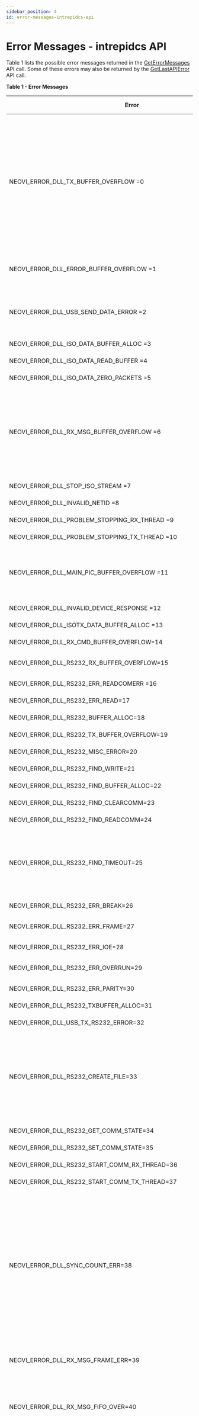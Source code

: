 ```yaml
---
sidebar_position: 4
id: error-messages-intrepidcs-api
---
```


# Error Messages - intrepidcs API

Table 1 lists the possible error messages returned in the [GetErrorMessages](geterrormessages-method-intrepidcs-api) API call. Some of these errors may also be returned by the [GetLastAPIError](getlastapierror-method-intrepidcs-api) API call.

**Table 1 - Error Messages**

| Error                                                                                 | Message description                                                                                                                                                                                                    |
----------------------------------------------------------------------------------------|------------------------------------------------------------------------------------------------------------------------------------------------------------------------------------------------------------------------|
| NEOVI\_ERROR\_DLL\_TX\_BUFFER\_OVERFLOW =0                                            | The transmit buffer in the DLL has overflowed. This could occur if the USB connection was lost. It also could occur if you transmit more messages than can be sent on the vehicle networks.                            |
| NEOVI\_ERROR\_DLL\_ERROR\_BUFFER\_OVERFLOW =1                                         | This error occurs when the error queue overflows.                                                                                                                                                                      |
| NEOVI\_ERROR\_DLL\_USB\_SEND\_DATA\_ERROR =2                                          | This error occurs when there is a problem sending data on USB.                                                                                                                                                         |
| NEOVI\_ERROR\_DLL\_ISO\_DATA\_BUFFER\_ALLOC =3                                        | Internal Driver Error.                                                                                                                                                                                                 |
| NEOVI\_ERROR\_DLL\_ISO\_DATA\_READ\_BUFFER =4                                         | Internal Driver Error.                                                                                                                                                                                                 |
| NEOVI\_ERROR\_DLL\_ISO\_DATA\_ZERO\_PACKETS =5                                        | Internal Driver Error.                                                                                                                                                                                                 |
| NEOVI\_ERROR\_DLL\_RX\_MSG\_BUFFER\_OVERFLOW =6                                       | This error occurs if the DLL overflows it’s receive message buffer. Solve this error by calling [GetMessages](../message-functions-overview-intrepidcs-api/getmessages-method-intrepidcs-api) at a faster interval.    |
| NEOVI\_ERROR\_DLL\_STOP\_ISO\_STREAM =7                                               | Internal Driver Error.                                                                                                                                                                                                 |
| NEOVI\_ERROR\_DLL\_INVALID\_NETID =8                                                  | Internal Driver Error.                                                                                                                                                                                                 |
| NEOVI\_ERROR\_DLL\_PROBLEM\_STOPPING\_RX\_THREAD =9                                   | Internal Driver Error.                                                                                                                                                                                                 |
| NEOVI\_ERROR\_DLL\_PROBLEM\_STOPPING\_TX\_THREAD =10                                  | Internal Driver Error.                                                                                                                                                                                                 |
| NEOVI\_ERROR\_DLL\_MAIN\_PIC\_BUFFER\_OVERFLOW =11                                    | This error occurs if there is an overflow in the neoVI internal buffer.                                                                                                                                                |
| NEOVI\_ERROR\_DLL\_INVALID\_DEVICE\_RESPONSE =12                                      | Internal Driver Error.                                                                                                                                                                                                 |
| NEOVI\_ERROR\_DLL\_ISOTX\_DATA\_BUFFER\_ALLOC =13                                     | Internal Driver Error.                                                                                                                                                                                                 |
| NEOVI\_ERROR\_DLL\_RX\_CMD\_BUFFER\_OVERFLOW=14                                       | Internal Driver Error.                                                                                                                                                                                                 |
| NEOVI\_ERROR\_DLL\_RS232\_RX\_BUFFER\_OVERFLOW=15                                     | RS232 Buffer Overflow Error                                                                                                                                                                                            |
| NEOVI\_ERROR\_DLL\_RS232\_ERR\_READCOMERR =16                                         | Internal Driver Error.                                                                                                                                                                                                 |
| NEOVI\_ERROR\_DLL\_RS232\_ERR\_READ=17                                                | Internal Driver Error.                                                                                                                                                                                                 |
| NEOVI\_ERROR\_DLL\_RS232\_BUFFER\_ALLOC=18                                            | Internal Driver Error.                                                                                                                                                                                                 |
| NEOVI\_ERROR\_DLL\_RS232\_TX\_BUFFER\_OVERFLOW=19                                     | Internal Driver Error.                                                                                                                                                                                                 |
| NEOVI\_ERROR\_DLL\_RS232\_MISC\_ERROR=20                                              | Internal Driver Error.                                                                                                                                                                                                 |
| NEOVI\_ERROR\_DLL\_RS232\_FIND\_WRITE=21                                              | Internal Driver Error.                                                                                                                                                                                                 |
| NEOVI\_ERROR\_DLL\_RS232\_FIND\_BUFFER\_ALLOC=22                                      | Internal Driver Error.                                                                                                                                                                                                 |
| NEOVI\_ERROR\_DLL\_RS232\_FIND\_CLEARCOMM=23                                          | Internal Driver Error.                                                                                                                                                                                                 |
| NEOVI\_ERROR\_DLL\_RS232\_FIND\_READCOMM=24                                           | Internal Driver Error.                                                                                                                                                                                                 |
| NEOVI\_ERROR\_DLL\_RS232\_FIND\_TIMEOUT=25                                            | This error occurs if the neoVI DLL could not find the neoVI device on the specified RS232 port.                                                                                                                        |
| NEOVI\_ERROR\_DLL\_RS232\_ERR\_BREAK=26                                               | RS232 Break Error.                                                                                                                                                                                                     |
| NEOVI\_ERROR\_DLL\_RS232\_ERR\_FRAME=27                                               | RS232 Framing Error.                                                                                                                                                                                                   |
| NEOVI\_ERROR\_DLL\_RS232\_ERR\_IOE=28                                                 | RS232 IOE Error.                                                                                                                                                                                                       |
| NEOVI\_ERROR\_DLL\_RS232\_ERR\_OVERRUN=29                                             | RS232 Overrun Error.                                                                                                                                                                                                   |
| NEOVI\_ERROR\_DLL\_RS232\_ERR\_PARITY=30                                              | RS232 Parity Error.                                                                                                                                                                                                    |
| NEOVI\_ERROR\_DLL\_RS232\_TXBUFFER\_ALLOC=31                                          | Internal Driver Error.                                                                                                                                                                                                 |
| NEOVI\_ERROR\_DLL\_USB\_TX\_RS232\_ERROR=32                                           | Internal Driver Error.                                                                                                                                                                                                 |
| NEOVI\_ERROR\_DLL\_RS232\_CREATE\_FILE=33                                             | Problem opening RS232 port. This is probably caused by another application using the port or the port not being valid.                                                                                                 |
| NEOVI\_ERROR\_DLL\_RS232\_GET\_COMM\_STATE=34                                         | Internal Driver Error.                                                                                                                                                                                                 |
| NEOVI\_ERROR\_DLL\_RS232\_SET\_COMM\_STATE=35                                         | Internal Driver Error.                                                                                                                                                                                                 |
| NEOVI\_ERROR\_DLL\_RS232\_START\_COMM\_RX\_THREAD=36                                  | Internal Driver Error.                                                                                                                                                                                                 |
| NEOVI\_ERROR\_DLL\_RS232\_START\_COMM\_TX\_THREAD=37                                  | Internal Driver Error.                                                                                                                                                                                                 |
| NEOVI\_ERROR\_DLL\_SYNC\_COUNT\_ERR=38                                                | A message rollover timestamp was missed. This is caused if the neoVI device is disconnected or powered down when in RS232 mode. It will also be caused if two neoVI applications open up the same USB port.            |
| NEOVI\_ERROR\_DLL\_RX\_MSG\_FRAME\_ERR=39                                             | A neoVI message packet was not properly formatted.                                                                                                                                                                     |
| NEOVI\_ERROR\_DLL\_RX\_MSG\_FIFO\_OVER=40                                             | The internal DLL FIFO used to store data received before parsing has overflowed.                                                                                                                                       |
| NEOVI\_ERROR\_DLL\_RX\_MSG\_CHK\_SUM\_ERR=41                                          | A neoVI message packet was properly formatted but had an incorrect checksum.                                                                                                                                           |
| NEOVI\_ERROR\_DLL\_PROBLEM\_STOPPING\_BULKIN\_THREAD=42                               | Internal Driver Error.                                                                                                                                                                                                 |
| NEOVI\_ERROR\_DLL\_BULKIN\_ERR\_READ=43                                               | Internal Driver Error.                                                                                                                                                                                                 |
| NEOVI\_ERROR\_DLL\_MAIN51\_RX\_FIFO\_OVERFLOW=44                                      | The Rx FIFO used to store network data before it is sent to the PC has overflowed.                                                                                                                                     |
| NEOVI\_ERROR\_DLL\_MAIN51\_TX\_FIFO\_OVERFLOW=45                                      | Each network has a FIFO on the Main51 controller for transmission. If you send messages to neoVI faster than neoVI can transmit them, you will receive this error.                                                     |
| NEOVI\_ERROR\_DLL\_MAIN51\_DEV\_FIFO\_OVERFLOW=46                                     | This is a FIFO over error related to messages passed from the Main51 uController to the Main PIC uController                                                                                                           |
| NEOVI\_ERROR\_DLL\_RESET\_STATUS\_CHANGED=47                                          | The neoVI reset status has changed. This error would occur if the neoVI had a watchdog reset.                                                                                                                          |
| NEOVI\_ERROR\_DLL\_ISO\_LONG\_CACHE\_OVERFLOW=48                                      | Internal Driver Error.                                                                                                                                                                                                 |
| NEOVI\_ERROR\_DLL\_ISORX\_LONG\_BUFFER\_ALLOC=49                                      | Internal Driver Error.                                                                                                                                                                                                 |
| NEOVI\_ERROR\_DLL\_J1708\_LONG\_CACHE\_OVERFLOW=50                                    | Internal Driver Error.                                                                                                                                                                                                 |
| NEOVI\_ERROR\_DLL\_J1708\_LONG\_BUFFER\_ALLOC=51                                      | Internal Driver Error.                                                                                                                                                                                                 |
| NEOVI\_ERROR\_DLL\_MAIN51\_TX\_FIFO\_OVERFLOW\_DEVICE=52                              | Internal Driver Error.                                                                                                                                                                                                 |
| NEOVI\_ERROR\_DLL\_MAIN51\_TX\_FIFO\_OVERFLOW\_HSCAN=53                               | Internal Driver Error.                                                                                                                                                                                                 |
| NEOVI\_ERROR\_DLL\_MAIN51\_TX\_FIFO\_OVERFLOW\_MSCAN=54                               | Internal Driver Error.                                                                                                                                                                                                 |
| NEOVI\_ERROR\_DLL\_MAIN51\_TX\_FIFO\_OVERFLOW\_SWCAN=55                               | Internal Driver Error.                                                                                                                                                                                                 |
| NEOVI\_ERROR\_DLL\_MAIN51\_TX\_FIFO\_OVERFLOW\_LSFTCAN=56                             | Internal Driver Error.                                                                                                                                                                                                 |
| NEOVI\_ERROR\_DLL\_MAIN51\_TX\_FIFO\_OVERFLOW\_FORDSCP=57                             | Internal Driver Error.                                                                                                                                                                                                 |
| NEOVI\_ERROR\_DLL\_MAIN51\_TX\_FIFO\_OVERFLOW\_J1708=58                               | Internal Driver Error.                                                                                                                                                                                                 |
| NEOVI\_ERROR\_DLL\_MAIN51\_TX\_FIFO\_OVERFLOW\_AUX=5                                  | Internal Driver Error.                                                                                                                                                                                                 |
| NEOVI\_ERROR\_DLL\_MAIN51\_TX\_FIFO\_OVERFLOW\_JVPW=60                                | Internal Driver Error.                                                                                                                                                                                                 |
| NEOVI\_ERROR\_DLL\_MAIN51\_TX\_FIFO\_OVERFLOW\_ISO=61                                 | Internal Driver Error.                                                                                                                                                                                                 |
| NEOVI\_ERROR\_DLL\_MAIN51\_TX\_FIFO\_OVERFLOW\_ISOPIC=62                              | Internal Driver Error.                                                                                                                                                                                                 |
| NEOVI\_ERROR\_DLL\_MAIN51\_TX\_FIFO\_OVERFLOW\_MAIN51=63                              | Internal Driver Error.                                                                                                                                                                                                 |
| NEOVI\_ERROR\_DLL\_MAIN51\_TX\_FIFO\_OVERFLOW\_HOST=64                                | Internal Driver Error.                                                                                                                                                                                                 |
| NEOVI\_ERROR\_DLL\_READ\_ENTIRE\_DEEPROM\_ERROR=65                                    | Internal Driver Error.                                                                                                                                                                                                 |
| NEOVI\_ERROR\_DLL\_WRITE\_ENTIRE\_DEEPROM\_ERROR=66                                   | Internal Driver Error.                                                                                                                                                                                                 |
| NEOVI\_ERROR\_DLL\_USB\_PORT\_ALREADY\_OPEN=67                                        | Internal Driver Error.                                                                                                                                                                                                 |
| NEOVI\_ERROR\_DLL\_JVPW\_TX\_REPORT\_FIFO\_ERR\_IN=68                                 | Internal Driver Error.                                                                                                                                                                                                 |
| NEOVI\_ERROR\_DLL\_ISOJ\_TX\_REPORT\_FIFO\_ERR\_IN=69                                 | Internal Driver Error.                                                                                                                                                                                                 |
| NEOVI\_ERROR\_DLL\_JVPW\_TX\_REPORT\_FIFO\_ERR\_OUT=70                                | Internal Driver Error.                                                                                                                                                                                                 |
| NEOVI\_ERROR\_DLL\_ISOJ\_TX\_REPORT\_FIFO\_ERR\_OUT=71                                | Internal Driver Error.                                                                                                                                                                                                 |
| NEOVI\_ERROR\_DLL\_MAIN51\_TX\_IN\_FROM\_HOST\_FIFO=72                                | Internal Driver Error.                                                                                                                                                                                                 |
| NEOVI\_ERROR\_DLL\_MAIN51\_TX\_HOST\_CHKSUM=73                                        | Internal Driver Error.                                                                                                                                                                                                 |
| NEOVI\_ERROR\_DLL\_ISOJ\_TX\_HOST\_MISSED\_BYTE=74                                    | Internal Driver Error.                                                                                                                                                                                                 |
| NEOVI\_ERROR\_DLL\_NEOVI\_NO\_RESPONSE=75                                             | Internal Driver Error.                                                                                                                                                                                                 |
| NEOVI\_ERROR\_DLL\_RX\_SOCKET\_FIFO\_OVER=76                                          | Internal Driver Error.                                                                                                                                                                                                 |
| NEOVI\_ERROR\_DLL\_PROBLEM\_STOPPING\_TXSOCKET\_THREAD=77                             | Internal Driver Error.                                                                                                                                                                                                 |
| NEOVI\_ERROR\_DLL\_PROBLEM\_STOPPING\_RXSOCKET\_THREAD=78                             | Internal Driver Error.                                                                                                                                                                                                 |
| NEOVI\_ERROR\_DLL\_PROBLEM\_STOPPING\_TXSOCKET\_CLIENT\_THREAD=78                     | Internal Driver Error.                                                                                                                                                                                                 |
| NEOVI\_ERROR\_DLL\_PROBLEM\_STOPPING\_RXSOCKET\_CLIENT\_THREAD=79                     | Internal Driver Error.                                                                                                                                                                                                 |
| NEOVI\_ERROR\_DLL\_TCP\_CLIENT\_TX=80                                                 | Internal Driver Error.                                                                                                                                                                                                 |
| NEOVI\_ERROR\_DLL\_TCP\_CLIENT\_RX=81                                                 | Internal Driver Error.                                                                                                                                                                                                 |
| NEOVI\_ERROR\_DLL\_TCP\_CLIENT\_RX\_SOCK=82                                           | Internal Driver Error.                                                                                                                                                                                                 |
| NEOVI\_ERROR\_DLL\_UNABLE\_CONNECT\_TO\_SRVR=83                                       | Internal Driver Error.                                                                                                                                                                                                 |
| NEOVI\_ERROR\_DLL\_UNABLE\_CREATE\_CLIENT\_SOCK=84                                    | Internal Driver Error.                                                                                                                                                                                                 |
| NEOVI\_ERROR\_DLL\_UNABLE\_WSASTARTUP=85                                              | Internal Driver Error.                                                                                                                                                                                                 |
| NEOVI\_ERROR\_DLL\_SOCK\_CL\_RD\_BUFFER\_ALLOC=86                                     | Internal Driver Error.                                                                                                                                                                                                 |
| NEOVI\_ERROR\_DLL\_SOCK\_CL\_TX\_BUFFER\_ALLOC=87                                     | Internal Driver Error.                                                                                                                                                                                                 |
| NEOVI\_ERROR\_DLL\_SOCK\_SRVR\_RX\_BUFFER\_ALLOC=88                                   | Internal Driver Error.                                                                                                                                                                                                 |
| NEOVI\_ERROR\_DLL\_SOCK\_SRVR\_TX\_BUFFER\_ALLOC=89                                   | Internal Driver Error.                                                                                                                                                                                                 |
| NEOVI\_ERROR\_DLL\_ILLEGAL\_TX\_NETWORK=90                                            | Internal Driver Error.                                                                                                                                                                                                 |
| NEOVI\_ERROR\_DLL\_MAIN51\_TX\_HOST\_OVERRUN=91                                       | Internal Driver Error.                                                                                                                                                                                                 |
| NEOVI\_ERROR\_DLL\_OPEN\_GET\_COMM\_TIMEOUT=92                                        | Internal Driver Error.                                                                                                                                                                                                 |
| NEOVI\_ERROR\_DLL\_OPEN\_SET\_COMM\_TIMEOUT=93                                        | Internal Driver Error.                                                                                                                                                                                                 |
| NEOVI\_ERROR\_DLL\_OPEN\_READ\_DEVICE\_TYPE=94                                        | Internal Driver Error.                                                                                                                                                                                                 |
| NEOVI\_ERROR\_DLL\_OPEN\_READ\_DEVICE\_TYPE\_TOUT=95                                  | Internal Driver Error.                                                                                                                                                                                                 |
| NEOVI\_ERROR\_DLL\_CLOSE\_PURGE\_COMM=96                                              | Internal Driver Error.                                                                                                                                                                                                 |
| NEOVI\_ERROR\_DLL\_TX\_COM\_FIFO\_OVERFLOW=97                                         | Internal Driver Error.                                                                                                                                                                                                 |
| NEOVI\_ERROR\_DLL\_GET\_USBSERIAL\_DEVICES=98                                         | Internal Driver Error.                                                                                                                                                                                                 |
| NEOVI\_ERROR\_DLL\_USB\_TX\_RS232\_BCOUNT = 99                                        | Internal Driver Error.                                                                                                                                                                                                 |
| NEOVI\_ERROR\_DLL\_OPEN\_INBOOTLOADER = 100                                           | Internal Driver Error.                                                                                                                                                                                                 |
| NEOVI\_ERROR\_DLL\_TOO\_MANY\_PERIODICS = 101                                         | Internal Driver Error.                                                                                                                                                                                                 |
| NEOVI\_ERROR\_DLL\_PROBLEM\_FIRMWARE\_INFO = 102                                      | Internal Driver Error.                                                                                                                                                                                                 |
| NEOVI\_ERROR\_DLL\_NRED\_ODDNUMBYTES = 103                                            | Internal Driver Error.                                                                                                                                                                                                 |
| NEOVI\_ERROR\_DLL\_NRED\_UNKNOWN\_RED\_NETID = 104                                    | Internal Driver Error.                                                                                                                                                                                                 |
| NEOVI\_ERROR\_DLL\_RED\_NOT\_SUPPORTED = 105                                          | Internal Driver Error.                                                                                                                                                                                                 |
| NEOVI\_ERROR\_DLL\_RED\_BL\_START\_INDEX = 106                                        | Internal Driver Error.                                                                                                                                                                                                 |
| NEOVI\_ERROR\_DLL\_3G\_BL\_FAILURE = 107                                              | Internal Driver Error.                                                                                                                                                                                                 |
| NEOVI\_ERROR\_DLL\_RED\_BL\_END\_INDEX = 116                                          | Internal Driver Error.                                                                                                                                                                                                 |
| NEOVI\_ERROR\_DLL\_RED\_FAILED\_TO\_ENTER\_BL = 117                                   | Internal Driver Error.                                                                                                                                                                                                 |
| NEOVI\_ERROR\_DLL\_RED\_REQ\_SERIAL\_NUMBER = 118                                     | Internal Driver Error.                                                                                                                                                                                                 |
| NEOVI\_ERROR\_DLL\_RED\_AUTHENTICATE = 119                                            | Internal Driver Error.                                                                                                                                                                                                 |
| NEOVI\_ERROR\_DLL\_RED\_APP\_VERSION = 120                                            | Internal Driver Error.                                                                                                                                                                                                 |
| NEOVI\_ERROR\_DLL\_RED\_SET\_BAUD\_COMM\_FAILURE = 121                                | Internal Driver Error.                                                                                                                                                                                                 |
| NEOVI\_ERROR\_DLL\_RED\_INVALID\_BAUD\_SPECIFIED = 122                                | Internal Driver Error.                                                                                                                                                                                                 |
| NEOVI\_ERROR\_DLL\_RED\_INVALID\_BAUD\_SPECIFIED = 122                                | Internal Driver Error.                                                                                                                                                                                                 |
| NEOVI\_ERROR\_DLL\_RED\_READ\_BAUD\_COMM\_FAILURE = 123                               | Internal Driver Error.                                                                                                                                                                                                 |
| NEOVI\_ERROR\_DLL\_RED\_FAILED\_TO\_SAVE\_EEPROM = 124                                | Internal Driver Error.                                                                                                                                                                                                 |
| NEOVI\_ERROR\_DLL\_RED\_FAILED\_TO\_UPDATE\_WAVEFORM\_CHANNEL = 125                   | Internal Driver Error.                                                                                                                                                                                                 |
| NEOVI\_ERROR\_DLL\_RED\_RX\_MSG\_FULL\_UNKNOWN\_NETWORK = 126                         | Internal Driver Error.                                                                                                                                                                                                 |
| NEOVI\_ERROR\_DLL\_RED\_TX\_MSG\_FULL\_UNKNOWN\_NETWORK = 127                         | Internal Driver Error.                                                                                                                                                                                                 |
| NEOVI\_ERROR\_DLL\_RED\_TX\_REPORT\_MSG\_FULL\_UNKNOWN\_NETWORK = 128                 | Internal Driver Error.                                                                                                                                                                                                 |
| NEOVI\_ERROR\_DLL\_RED\_RX\_MSG\_FULL\_HSCAN1 = 129                                   | Internal Driver Error.                                                                                                                                                                                                 |
| NEOVI\_ERROR\_DLL\_RED\_TX\_MSG\_FULL\_HSCAN1 = 130                                   | Internal Driver Error.                                                                                                                                                                                                 |
| NEOVI\_ERROR\_DLL\_RED\_TX\_REPORT\_MSG\_FULL\_HSCAN1 = 131                           | Internal Driver Error.                                                                                                                                                                                                 |
| NEOVI\_ERROR\_DLL\_RED\_DRIVER\_OVERFLOW\_HSCAN1 = 132                                | Internal Driver Error.                                                                                                                                                                                                 |
| NEOVI\_ERROR\_DLL\_RED\_RX\_MSG\_FULL\_HSCAN2 = 133                                   | Internal Driver Error.                                                                                                                                                                                                 |
| NEOVI\_ERROR\_DLL\_RED\_TX\_MSG\_FULL\_HSCAN2 = 134                                   | Internal Driver Error.                                                                                                                                                                                                 |
| NEOVI\_ERROR\_DLL\_RED\_TX\_REPORT\_MSG\_FULL\_HSCAN2 = 135                           | Internal Driver Error.                                                                                                                                                                                                 |
| NEOVI\_ERROR\_DLL\_RED\_DRIVER\_OVERFLOW\_HSCAN2 = 136                                | Internal Driver Error.                                                                                                                                                                                                 |
| NEOVI\_ERROR\_DLL\_RED\_RX\_MSG\_FULL\_MSCAN1 = 137                                   | Internal Driver Error.                                                                                                                                                                                                 |
| NEOVI\_ERROR\_DLL\_RED\_TX\_MSG\_FULL\_MSCAN1 = 138                                   | Internal Driver Error.                                                                                                                                                                                                 |
| NEOVI\_ERROR\_DLL\_RED\_TX\_REPORT\_MSG\_FULL\_MSCAN1 = 139                           | Internal Driver Error.                                                                                                                                                                                                 |
| NEOVI\_ERROR\_DLL\_RED\_DRIVER\_OVERFLOW\_MSCAN1 = 140                                | Internal Driver Error.                                                                                                                                                                                                 |
| NEOVI\_ERROR\_DLL\_RED\_RX\_MSG\_FULL\_HSCAN3 = 141                                   | Internal Driver Error.                                                                                                                                                                                                 |
| NEOVI\_ERROR\_DLL\_RED\_TX\_MSG\_FULL\_HSCAN3 = 142                                   | Internal Driver Error.                                                                                                                                                                                                 |
| NEOVI\_ERROR\_DLL\_RED\_TX\_REPORT\_MSG\_FULL\_HSCAN3 = 143                           | Internal Driver Error.                                                                                                                                                                                                 |
| NEOVI\_ERROR\_DLL\_RED\_DRIVER\_OVERFLOW\_HSCAN3 = 144                                | Internal Driver Error.                                                                                                                                                                                                 |
| NEOVI\_ERROR\_DLL\_RED\_RX\_MSG\_FULL\_SWCAN = 145                                    | Internal Driver Error.                                                                                                                                                                                                 |
| NEOVI\_ERROR\_DLL\_RED\_TX\_MSG\_FULL\_SWCAN = 146                                    | Internal Driver Error.                                                                                                                                                                                                 |
| NEOVI\_ERROR\_DLL\_RED\_TX\_REPORT\_MSG\_FULL\_SWCAN = 147                            | Internal Driver Error.                                                                                                                                                                                                 |
| NEOVI\_ERROR\_DLL\_RED\_DRIVER\_OVERFLOW\_SWCAN = 148                                 | Internal Driver Error.                                                                                                                                                                                                 |
| NEOVI\_ERROR\_DLL\_RED\_RX\_MSG\_FULL\_LSFTCAN = 149                                  | Internal Driver Error.                                                                                                                                                                                                 |
| NEOVI\_ERROR\_DLL\_RED\_TX\_MSG\_FULL\_LSFTCAN = 150                                  | Internal Driver Error.                                                                                                                                                                                                 |
| NEOVI\_ERROR\_DLL\_RED\_TX\_REPORT\_MSG\_FULL\_LSFTCAN = 151                          | Internal Driver Error.                                                                                                                                                                                                 |
| NEOVI\_ERROR\_DLL\_RED\_DRIVER\_OVERFLOW\_LSFTCAN = 152                               | Internal Driver Error.                                                                                                                                                                                                 |
| NEOVI\_ERROR\_DLL\_RED\_RX\_MSG\_FULL\_LIN1 = 153                                     | Internal Driver Error.                                                                                                                                                                                                 |
| NEOVI\_ERROR\_DLL\_RED\_TX\_MSG\_FULL\_LIN1 = 154                                     | Internal Driver Error.                                                                                                                                                                                                 |
| NEOVI\_ERROR\_DLL\_RED\_TX\_REPORT\_MSG\_FULL\_LIN1 = 155                             | Internal Driver Error.                                                                                                                                                                                                 |
| NEOVI\_ERROR\_DLL\_RED\_DRIVER\_OVERFLOW\_LIN1 = 156                                  | Internal Driver Error.                                                                                                                                                                                                 |
| NEOVI\_ERROR\_DLL\_RED\_RX\_MSG\_FULL\_LIN2 = 157                                     | Internal Driver Error.                                                                                                                                                                                                 |
| NEOVI\_ERROR\_DLL\_RED\_TX\_MSG\_FULL\_LIN2 = 158                                     | Internal Driver Error.                                                                                                                                                                                                 |
| NEOVI\_ERROR\_DLL\_RED\_TX\_REPORT\_MSG\_FULL\_LIN2 = 159                             | Internal Driver Error.                                                                                                                                                                                                 |
| NEOVI\_ERROR\_DLL\_RED\_DRIVER\_OVERFLOW\_LIN2 = 160                                  | Internal Driver Error.                                                                                                                                                                                                 |
| NEOVI\_ERROR\_DLL\_RED\_RX\_MSG\_FULL\_LIN3 = 161                                     | Internal Driver Error.                                                                                                                                                                                                 |
| NEOVI\_ERROR\_DLL\_RED\_TX\_MSG\_FULL\_LIN3 = 162                                     | Internal Driver Error.                                                                                                                                                                                                 |
| NEOVI\_ERROR\_DLL\_RED\_TX\_REPORT\_MSG\_FULL\_LIN3 = 163                             | Internal Driver Error.                                                                                                                                                                                                 |
| NEOVI\_ERROR\_DLL\_RED\_DRIVER\_OVERFLOW\_LIN3 = 164                                  | Internal Driver Error.                                                                                                                                                                                                 |
| NEOVI\_ERROR\_DLL\_RED\_RX\_MSG\_FULL\_LIN4 = 165                                     | Internal Driver Error.                                                                                                                                                                                                 |
| NEOVI\_ERROR\_DLL\_RED\_TX\_MSG\_FULL\_LIN4 = 166                                     | Internal Driver Error.                                                                                                                                                                                                 |
| NEOVI\_ERROR\_DLL\_RED\_TX\_REPORT\_MSG\_FULL\_LIN4 = 167                             | Internal Driver Error.                                                                                                                                                                                                 |
| NEOVI\_ERROR\_DLL\_RED\_DRIVER\_OVERFLOW\_LIN4 = 168                                  | Internal Driver Error.                                                                                                                                                                                                 |
| NEOVI\_ERROR\_DLL\_USB\_PURGE\_FAILED = 169                                           | Internal Driver Error.                                                                                                                                                                                                 |
| NEOVI\_ERROR\_FIRE\_COMM\_BAD\_PACKET = 170                                           | Internal Driver Error.                                                                                                                                                                                                 |
| NEOVI\_ERROR\_FIRE\_CGI\_COMM\_BAD\_PACKET = 171                                      | Internal Driver Error.                                                                                                                                                                                                 |
| NEOVI\_ERROR\_DLL\_RED\_SETTINGS\_NOT\_SET\_HSCAN1 = 172                              | Internal Driver Error.                                                                                                                                                                                                 |
| NEOVI\_ERROR\_DLL\_RED\_SETTINGS\_NOT\_SET\_HSCAN2 = 173                              | Internal Driver Error.                                                                                                                                                                                                 |
| NEOVI\_ERROR\_DLL\_RED\_SETTINGS\_NOT\_SET\_HSCAN3 = 174                              | Internal Driver Error.                                                                                                                                                                                                 |
| NEOVI\_ERROR\_DLL\_RED\_SETTINGS\_NOT\_SET\_MSCAN = 175                               | Internal Driver Error.                                                                                                                                                                                                 |
| NEOVI\_ERROR\_DLL\_RED\_SETTINGS\_NOT\_SET\_SWCAN = 176                               | Internal Driver Error.                                                                                                                                                                                                 |
| NEOVI\_ERROR\_DLL\_RED\_SETTINGS\_NOT\_SET\_LSFTCAN = 177                             | Internal Driver Error.                                                                                                                                                                                                 |
| NEOVI\_ERROR\_DLL\_RED\_SETTINGS\_NOT\_SET\_LIN1 = 178                                | Internal Driver Error.                                                                                                                                                                                                 |
| NEOVI\_ERROR\_DLL\_RED\_SETTINGS\_NOT\_SET\_LIN2 = 179                                | Internal Driver Error.                                                                                                                                                                                                 |
| NEOVI\_ERROR\_DLL\_RED\_SETTINGS\_NOT\_SET\_LIN3 = 180                                | Internal Driver Error.                                                                                                                                                                                                 |
| NEOVI\_ERROR\_DLL\_RED\_SETTINGS\_NOT\_SET\_LIN4 = 181                                | Internal Driver Error.                                                                                                                                                                                                 |
| NEOVI\_ERROR\_DLL\_RED\_SETTINGS\_NOT\_SET\_UNKNOWN\_NETWORK = 182                    | Internal Driver Error.                                                                                                                                                                                                 |
| NEOVI\_ERROR\_DLL\_RED\_RX\_MSG\_FULL\_JVPW = 183                                     | Internal Driver Error.                                                                                                                                                                                                 |
| NEOVI\_ERROR\_DLL\_RED\_TX\_MSG\_FULL\_JVPW = 184                                     | Internal Driver Error.                                                                                                                                                                                                 |
| NEOVI\_ERROR\_DLL\_RED\_TX\_REPORT\_MSG\_FULL\_JVPW = 185                             | Internal Driver Error.                                                                                                                                                                                                 |
| NEOVI\_ERROR\_DLL\_RED\_DRIVER\_OVERFLOW\_JVPW = 186                                  | Internal Driver Error.                                                                                                                                                                                                 |
| NEOVI\_ERROR\_DLL\_INTERNAL\_SERIAL\_NO\_DOES\_NOT\_MATCH\_REGISTRY\_SERIAL\_NO = 187 | Internal Driver Error.                                                                                                                                                                                                 |
| NEOVI\_ERROR\_DLL\_JVPW\_LONG\_CACHE\_OVERFLOW = 188                                  | Internal Driver Error.                                                                                                                                                                                                 |
| NEOVI\_ERROR\_DLL\_FAILED\_TO\_SET\_LICENSE = 189                                     | Internal Driver Error.                                                                                                                                                                                                 |
| NEOVI\_ERROR\_DLL\_3G\_DEVICE\_LICENSE\_NEEDS\_TO\_BE\_UPGRADED = 190                 | Internal Driver Error.                                                                                                                                                                                                 |
| NEOVI\_ERROR\_DLL\_NETWORK\_NOT\_ENABLED\_HSCAN = 191                                 | Internal Driver Error.                                                                                                                                                                                                 |
| NEOVI\_ERROR\_DLL\_NETWORK\_NOT\_ENABLED\_MSCAN = 192                                 | Internal Driver Error.                                                                                                                                                                                                 |
| NEOVI\_ERROR\_DLL\_NETWORK\_NOT\_ENABLED\_HSCAN2 = 193                                | Internal Driver Error.                                                                                                                                                                                                 |
| NEOVI\_ERROR\_DLL\_NETWORK\_NOT\_ENABLED\_HSCAN3 = 194                                | Internal Driver Error.                                                                                                                                                                                                 |
| NEOVI\_ERROR\_DLL\_NETWORK\_NOT\_ENABLED\_LSFT = 195                                  | Internal Driver Error.                                                                                                                                                                                                 |
| NEOVI\_ERROR\_DLL\_NETWORK\_NOT\_ENABLED\_SW = 196                                    | Internal Driver Error.                                                                                                                                                                                                 |
| NEOVI\_ERROR\_DLL\_NETWORK\_NOT\_ENABLED\_LIN1 = 197                                  | Internal Driver Error.                                                                                                                                                                                                 |
| NEOVI\_ERROR\_DLL\_NETWORK\_NOT\_ENABLED\_LIN2 = 198                                  | Internal Driver Error.                                                                                                                                                                                                 |
| NEOVI\_ERROR\_DLL\_NETWORK\_NOT\_ENABLED\_LIN3 = 199                                  | Internal Driver Error.                                                                                                                                                                                                 |
| NEOVI\_ERROR\_DLL\_NETWORK\_NOT\_ENABLED\_LIN4 = 200                                  | Internal Driver Error.                                                                                                                                                                                                 |
| NEOVI\_ERROR\_DLL\_NETWORK\_NOT\_ENABLED\_JVPW = 201                                  | Internal Driver Error.                                                                                                                                                                                                 |
| NEOVI\_ERROR\_DLL\_NETWORK\_NOT\_ENABLED\_KYW = 202                                   | Internal Driver Error.                                                                                                                                                                                                 |
| NEOVI\_ERROR\_DLL\_NETWORK\_NOT\_ENABLED\_J1708 = 203                                 | Internal Driver Error.                                                                                                                                                                                                 |
| NEOVI\_ERROR\_DLL\_MAIN51\_RTC\_INVALID = 204                                         | Internal Driver Error.                                                                                                                                                                                                 |
| NEOVI\_ERROR\_DLL\_MAIN51\_LOADED\_DEFAULT\_SETTINGS = 205                            | Internal Driver Error.                                                                                                                                                                                                 |
| NEOVI\_ERROR\_DLL\_RED\_RX\_MSG\_FULL\_CGI = 206                                      | Internal Driver Error.                                                                                                                                                                                                 |
| NEOVI\_ERROR\_DLL\_RED\_TX\_MSG\_FULL\_CGI = 207                                      | Internal Driver Error.                                                                                                                                                                                                 |
| NEOVI\_ERROR\_DLL\_RED\_TX\_REPORT\_MSG\_FULL\_CGI = 208                              | Internal Driver Error.                                                                                                                                                                                                 |
| NEOVI\_ERROR\_DLL\_RED\_DRIVER\_OVERFLOW\_CGI = 209                                   | Internal Driver Error.                                                                                                                                                                                                 |
| NEOVI\_ERROR\_DLL\_RED\_SETTINGS\_NOT\_SET\_CGI = 210                                 | Internal Driver Error.                                                                                                                                                                                                 |
| NEOVI\_ERROR\_DLL\_NETWORK\_NOT\_ENABLED\_CGI = 211                                   | Internal Driver Error.                                                                                                                                                                                                 |
| NEOVI\_ERROR\_DLL\_RED\_SETTINGS\_NOT\_SET\_JVPW = 212                                | Internal Driver Error.                                                                                                                                                                                                 |
| NEOVI\_ERROR\_DLL\_INVALID\_SCRIPT\_LOCATION = 213                                    | Internal Driver Error.                                                                                                                                                                                                 |
| NEOVI\_ERROR\_DLL\_SDCARD\_NOT\_INSERTED = 214                                        | Internal Driver Error.                                                                                                                                                                                                 |
| NEOVI\_ERROR\_DLL\_SDCARD\_NOT\_FORMATTED = 215                                       | Internal Driver Error.                                                                                                                                                                                                 |
| NEOVI\_ERROR\_DLL\_SDCARD\_WRITE\_ERROR = 216                                         | Internal Driver Error.                                                                                                                                                                                                 |
| NEOVI\_ERROR\_DLL\_SDCARD\_READ\_ERROR = 217                                          | Internal Driver Error.                                                                                                                                                                                                 |
| NEOVI\_ERROR\_DLL\_SCRIPT\_START\_ERROR = 218                                         | Internal Driver Error.                                                                                                                                                                                                 |
| NEOVI\_ERROR\_DLL\_SCRIPT\_INVALID\_FUNCBLOCK\_INDEX = 219                            | Internal Driver Error.                                                                                                                                                                                                 |
| NEOVI\_ERROR\_DLL\_SCRIPT\_ERROR\_DOWNLOADING\_SCRIPT = 220                           | Internal Driver Error.                                                                                                                                                                                                 |
| NEOVI\_ERROR\_DLL\_SCRIPT\_ERROR\_CLEARING\_SCRIPT = 221                              | Internal Driver Error.                                                                                                                                                                                                 |
| NEOVI\_ERROR\_DLL\_RED\_RX\_MSG\_FULL\_ISO = 222                                      | Internal Driver Error.                                                                                                                                                                                                 |
| NEOVI\_ERROR\_DLL\_NETWORK\_NOT\_ENABLED\_ISO = 223                                   | Internal Driver Error.                                                                                                                                                                                                 |
| NEOVI\_ERROR\_DLL\_SCRIPT\_INVALID\_MSG\_INDEX = 224                                  | Internal Driver Error.                                                                                                                                                                                                 |
| NEOVI\_ERROR\_DLL\_SCRIPT\_INVALID\_APPSIG\_INDEX = 225                               | Internal Driver Error.                                                                                                                                                                                                 |
| NEOVI\_ERROR\_DLL\_SCRIPT\_NO\_SCRIPT\_RUNNING = 226                                  | Internal Driver Error.                                                                                                                                                                                                 |
| NEOVI\_ERROR\_DLL\_COULD\_NOT\_SET\_SETTINGS\_FIRMWARE\_MISMATCH = 227                | Internal Driver Error.                                                                                                                                                                                                 |
| NEOVI\_ERROR\_DLL\_FIRE\_CGI\_TX\_NOT\_ENABLED = 228                                  | Internal Driver Error.                                                                                                                                                                                                 |
| NEOVI\_ERROR\_DLL\_SEND\_DEVICE\_CONFIG\_ERROR = 229                                  | Internal Driver Error.                                                                                                                                                                                                 |
| NEOVI\_ERROR\_DLL\_GET\_DEVICE\_CONFIG\_ERROR = 230                                   | Internal Driver Error.                                                                                                                                                                                                 |
| NEOVI\_ERROR\_DLL\_UNKNOWN\_NEOVI\_TYPE = 231                                         | Internal Driver Error.                                                                                                                                                                                                 |
| NEOVI\_ERROR\_DLL\_NETWORK\_NOT\_ENABLED\_ISO2 = 232                                  | Internal Driver Error.                                                                                                                                                                                                 |
| NEOVI\_ERROR\_DLL\_NETWORK\_NOT\_ENABLED\_ISO3 = 233                                  | Internal Driver Error.                                                                                                                                                                                                 |
| NEOVI\_ERROR\_DLL\_NETWORK\_NOT\_ENABLED\_ISO4 = 234                                  | Internal Driver Error.                                                                                                                                                                                                 |
| NEOVI\_ERROR\_DLL\_RED\_RX\_MSG\_FULL\_ISO2 = 235                                     | Internal Driver Error.                                                                                                                                                                                                 |
| NEOVI\_ERROR\_DLL\_RED\_TX\_MSG\_FULL\_ISO2 = 236                                     | Internal Driver Error.                                                                                                                                                                                                 |
| NEOVI\_ERROR\_DLL\_RED\_TX\_REPORT\_MSG\_FULL\_ISO2 = 237                             | Internal Driver Error.                                                                                                                                                                                                 |
| NEOVI\_ERROR\_DLL\_RED\_DRIVER\_OVERFLOW\_ISO2 = 238                                  | Internal Driver Error.                                                                                                                                                                                                 |
| NEOVI\_ERROR\_DLL\_RED\_SETTINGS\_NOT\_SET\_ISO2 = 239                                | Internal Driver Error.                                                                                                                                                                                                 |
| NEOVI\_ERROR\_DLL\_RED\_RX\_MSG\_FULL\_ISO3 = 240                                     | Internal Driver Error.                                                                                                                                                                                                 |
| NEOVI\_ERROR\_DLL\_RED\_TX\_MSG\_FULL\_ISO3 = 241                                     | Internal Driver Error.                                                                                                                                                                                                 |
| NEOVI\_ERROR\_DLL\_RED\_TX\_REPORT\_MSG\_FULL\_ISO3 = 242                             | Internal Driver Error.                                                                                                                                                                                                 |
| NEOVI\_ERROR\_DLL\_RED\_DRIVER\_OVERFLOW\_ISO3 = 243                                  | Internal Driver Error.                                                                                                                                                                                                 |
| NEOVI\_ERROR\_DLL\_RED\_SETTINGS\_NOT\_SET\_ISO3 = 244                                | Internal Driver Error.                                                                                                                                                                                                 |
| NEOVI\_ERROR\_DLL\_RED\_RX\_MSG\_FULL\_ISO4 = 245                                     | Internal Driver Error.                                                                                                                                                                                                 |
| NEOVI\_ERROR\_DLL\_RED\_TX\_MSG\_FULL\_ISO4 = 246                                     | Internal Driver Error.                                                                                                                                                                                                 |
| NEOVI\_ERROR\_DLL\_RED\_TX\_REPORT\_MSG\_FULL\_ISO4 = 247                             | Internal Driver Error.                                                                                                                                                                                                 |
| NEOVI\_ERROR\_DLL\_RED\_DRIVER\_OVERFLOW\_ISO4 = 248                                  | Internal Driver Error.                                                                                                                                                                                                 |
| NEOVI\_ERROR\_DLL\_RED\_SETTINGS\_NOT\_SET\_ISO4 = 249                                | Internal Driver Error.                                                                                                                                                                                                 |
| NEOVI\_ERROR\_DLL\_RED\_FAILED\_TO\_CLEAR\_LIN\_SLAVE\_DATA = 250                     | Internal Driver Error.                                                                                                                                                                                                 |
| NEOVI\_ERROR\_DLL\_NETWORK\_NOT\_ENABLED\_ISO1 = 251                                  | Internal Driver Error.                                                                                                                                                                                                 |
| NEOVI\_ERROR\_DLL\_RED\_RX\_MSG\_FULL\_ISO1 = 252                                     | Internal Driver Error.                                                                                                                                                                                                 |
| NEOVI\_ERROR\_DLL\_RED\_TX\_MSG\_FULL\_ISO1 = 253                                     | Internal Driver Error.                                                                                                                                                                                                 |
| NEOVI\_ERROR\_DLL\_RED\_TX\_REPORT\_MSG\_FULL\_ISO1 = 254                             | Internal Driver Error.                                                                                                                                                                                                 |
| NEOVI\_ERROR\_DLL\_RED\_SETTINGS\_NOT\_SET\_ISO1 = 255                                | Internal Driver Error.                                                                                                                                                                                                 |
| NEOVI\_ERROR\_DLL\_DROPPED\_RTC\_CMD = 256                                            | Internal Driver Error.                                                                                                                                                                                                 |
| NEOVI\_ERROR\_DLL\_J1850\_TX\_REQUESTS\_FLUSHED = 257                                 | Internal Driver Error.                                                                                                                                                                                                 |
| NEOVI\_ERROR\_J1708\_COMM\_BAD\_PACKET = 258                                          | Internal Driver Error.                                                                                                                                                                                                 |
| NEOVI\_ERROR\_DLL\_NETWORK\_NOT\_SUPPORTED\_BY\_HARDWARE = 259                        | Internal Driver Error.                                                                                                                                                                                                 |
| NEOVI\_ERROR\_DLL\_FEATURE\_NOT\_UNLOCKED = 260                                       | Internal Driver Error.                                                                                                                                                                                                 |
| NEOVI\_ERROR\_DLL\_DEVICE\_NOT\_POWERED = 261                                         | Internal Driver Error.                                                                                                                                                                                                 |
| NEOVI\_ERROR\_DLL\_3GCANDOWNLOADER\_OK = 262                                          | Internal Driver Error.                                                                                                                                                                                                 |
| NEOVI\_ERROR\_DLL\_3GCANDOWNLOADER\_ERRORBADINIT = 263                                | Internal Driver Error.                                                                                                                                                                                                 |
| NEOVI\_ERROR\_DLL\_3GCANDOWNLOADER\_ERRORNOCANPIPE = 264                              | Internal Driver Error.                                                                                                                                                                                                 |
| NEOVI\_ERROR\_DLL\_3GCANDOWNLOADER\_ERRORISONEG7FRESPONSE = 265                       | Internal Driver Error.                                                                                                                                                                                                 |
| NEOVI\_ERROR\_DLL\_3GCANDOWNLOADER\_ERRORTOOLNOTSELECTED = 266                        | Internal Driver Error.                                                                                                                                                                                                 |
| NEOVI\_ERROR\_DLL\_3GCANDOWNLOADER\_ERRORINVALIDDEVICESELECTED = 267                  | Internal Driver Error.                                                                                                                                                                                                 |
| NEOVI\_ERROR\_DLL\_3GCANDOWNLOADER\_ERRORCOULDNOTOPENTOOL = 268                       | Internal Driver Error.                                                                                                                                                                                                 |
| NEOVI\_ERROR\_DLL\_3GCANDOWNLOADER\_ERRORNOFLOWCONTROL = 269                          | Internal Driver Error.                                                                                                                                                                                                 |
| NEOVI\_ERROR\_DLL\_3GCANDOWNLOADER\_ERRORUNSPECIFIC = 270                             | Internal Driver Error.                                                                                                                                                                                                 |
| NEOVI\_ERROR\_DLL\_3GCANDOWNLOADER\_ERRORCOREMININULLPTR = 271                        | Internal Driver Error.                                                                                                                                                                                                 |
| NEOVI\_ERROR\_DLL\_3GCANDOWNLOADER\_ERRORCOREMINIZEROLEN = 272                        | Internal Driver Error.                                                                                                                                                                                                 |
| NEOVI\_ERROR\_DLL\_3GCANDOWNLOADER\_ERRORRESERVED3 = 273                              | Internal Driver Error.                                                                                                                                                                                                 |
| NEOVI\_ERROR\_DLL\_3GCANDOWNLOADER\_ERRORRESERVED4 = 274                              | Internal Driver Error.                                                                                                                                                                                                 |
| NEOVI\_ERROR\_DLL\_YELLOW\_DEPRECATED = 275                                           | Internal Driver Error.                                                                                                                                                                                                 |
| NEOVI\_ERROR\_DLL\_HARDWARE\_FAILURE\_SRAM = 276                                      | Internal Driver Error.                                                                                                                                                                                                 |
| NEOVI\_ERROR\_ACTIVE\_CONNECTION\_ALREADY\_EXISTS = 277                               | Internal Driver Error.                                                                                                                                                                                                 |
| NEOVI\_ERROR\_DLL\_MAIN51\_RTC\_FAILED\_READ = 278                                    | Internal Driver Error.                                                                                                                                                                                                 |
| NEOVI\_ERROR\_DLL\_MAIN51\_RTC\_AUTO\_RTC = 279                                       | Internal Driver Error.                                                                                                                                                                                                 |
| NEOVI\_ERROR\_DLL\_SEND\_DEVICE\_CONFIG\_NOTPOSSIBLE = 287                            | Internal Driver Error.                                                                                                                                                                                                 |
| NEOVI\_ERROR\_CHANNEL\_LOCKED\_BY\_OTHER\_CLIENT = 288                                | Occurs when an application tries to acquire a lock on a channel that has already been locked.                                                                                                                          |
| NEOVI\_ERROR\_NEOVISERVER\_GENERAL\_ERROR = 289                                       | A general error has occurred with the neoVIServer.                                                                                                                                                                     |
| NEOVI\_ERROR\_CHANNEL\_LOCKING\_NOT\_SUPPORTED\_FOR\_DEVICE = 290                     | The connected device does not support channel locking.                                                                                                                                                                 |

